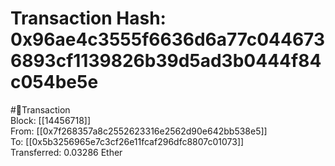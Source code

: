 
Transaction Hash: 0x96ae4c3555f6636d6a77c0446736893cf1139826b39d5ad3b0444f84c054be5e
====================================================================================
  
#💸Transaction  
Block: [[14456718]]  
From: [[0x7f268357a8c2552623316e2562d90e642bb538e5]]  
To: [[0x5b3256965e7c3cf26e11fcaf296dfc8807c01073]]  
Transferred: 0.03286 Ether
